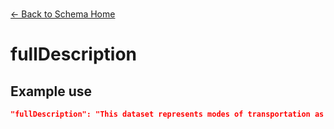 ---
---

<br>

[← Back to Schema Home](./)

# fullDescription

<template>
    <div v-if="this.citation.fullDescription" id = "container">
      <p class="larger-text">{{this.citation.fullDescription.description}}</p>
      <p >Expected Type: <strong>{{this.citation.fullDescription.type}}</strong></p>
    </div>
</template>

<script>
import axios from 'axios'


export default {

    data() {
        return {
          schema: [],
          citation: [],
          endpoints: [],
          filterTagging: [],
          documentationHealth: [],
          relatedResources: [],
          peopleLifecycle: [],
        }
    },
    methods: {
        whatsUp(){
          console.log(this.citation)
        }
    },
    computed: {
        data() {
            return this.$page.frontmatter
        }
    },
    created() {
        //returns a promise
        axios.get("https://raw.githubusercontent.com/bplmaps/data-description-schema/master/schema.json")
            .then(response => {
                this.schema = response.data.properties
                this.citation = response.data.properties.citation.properties
                this.endpoints = response.data.properties.endpoints
                this.filterTagging = response.data.properties.filterTagging.properties
                this.documentationHealth = response.data.properties.documentationHealth.properties
                this.relatedResources = response.data.properties.relatedResources.properties
                this.peopleLifecycle = response.data.properties.peopleLifecycle.properties
            }).catch(err => {
                console.log(err)
            })
    }
}
</script>

<style lang="stylus">

table#property-table
  width:100%

p.larger-text
  font-size 120%

</style>

## Example use

``` json
"fullDescription": "This dataset represents modes of transportation as a percent of total workers over the age of 16. The data originates from the United States Census Bureau's American Community Survey. The Census Bureau has aggregated individual survey responses to census tract geographies. The LMEC worked with cartographer Daniel Huffman to process the census data. We created a new dataset from the census data to study popular modes of transportation in Boston. The geography covers the City of Boston. The time coverage compares changes between 2006-2010 and 2014-2018, each as five-year averages. "

```